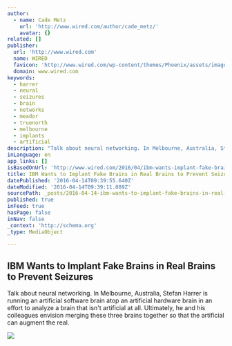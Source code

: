 ```yaml
---
author:
  - name: Cade Metz
    url: 'http://www.wired.com/author/cade_metz/'
    avatar: {}
related: []
publisher:
  url: 'http://www.wired.com'
  name: WIRED
  favicon: 'http://www.wired.com/wp-content/themes/Phoenix/assets/images/favicon.ico'
  domain: www.wired.com
keywords:
  - harrer
  - neural
  - seizures
  - brain
  - networks
  - meador
  - truenorth
  - melbourne
  - implants
  - artificial
description: "Talk about neural networking. In Melbourne, Australia, Stefan Harrer is running an artificial software brain atop an artificial hardware brain in an effort to analyze a brain that isn't artificial at all. Ultimately, he and his colleagues envision merging these three brains together so that the artificial can augment the real."
inLanguage: en
app_links: []
isBasedOnUrl: 'http://www.wired.com/2016/04/ibm-wants-implant-fake-brains-real-brains-prevent-seizures/?mbid=social_twitter'
title: IBM Wants to Implant Fake Brains in Real Brains to Prevent Seizures
datePublished: '2016-04-14T09:39:55.640Z'
dateModified: '2016-04-14T09:39:11.089Z'
sourcePath: _posts/2016-04-14-ibm-wants-to-implant-fake-brains-in-real-brains-to-prevent-s.md
published: true
inFeed: true
hasPage: false
inNav: false
_context: 'http://schema.org'
_type: MediaObject

---
```

<article style=""><h1>IBM Wants to Implant Fake Brains in Real Brains to Prevent Seizures</h1><p>Talk about neural networking. In Melbourne, Australia, Stefan Harrer is running an artificial software brain atop an artificial hardware brain in an effort to analyze a brain that isn't artificial at all. Ultimately, he and his colleagues envision merging these three brains together so that the artificial can augment the real.</p><img src="http://www.wired.com/wp-content/uploads/2016/04/GettyImages-535633613-feat-1200x630.jpg" /></article>